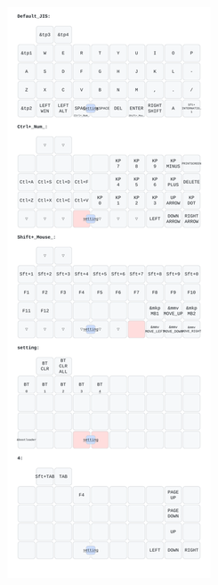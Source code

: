 ![](https://raw.githubusercontent.com/nazuna293/zmk-Enigma_01-user-config/main/keymap-drawer/Enigma_01_a.svg)